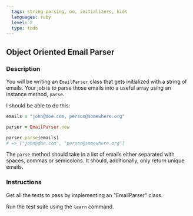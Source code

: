```yaml
---
  tags: string parsing, oo, initializers, kids
  languages: ruby
  level: 2
  type: todo
---
```


## Object Oriented Email Parser

### Description

You will be writing an `EmailParser` class that gets initialized with a string of emails.
Your job is to parse those emails into a useful array using an instance method,
`parse`.

I should be able to do this:

```ruby
emails = "john@doe.com, person@somewhere.org"

parser = EmailParser.new

parser.parse(emails)
# => ["john@doe.com", "person@somewhere.org"]
```

The `parse` method should take in a list of emails either separated with spaces, commas or semicolons. It should, additionally, only return unique emails.

### Instructions

Get all the tests to pass by implementing an "EmailParser" class.

Run the test suite using the `learn` command.
